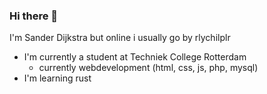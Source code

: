 ### Hi there 👋
I'm Sander Dijkstra but online i usually go by rlychilplr


 - I'm currently a student at Techniek College Rotterdam
   - currently webdevelopment (html, css, js, php, mysql)
 - I'm learning rust 
<!--
**rlychilplr/rlychilplr** is a ✨ _special_ ✨ repository because its `README.md` (this file) appears on your GitHub profile.

Here are some ideas to get you started:

- 🔭 I’m currently working on ...
- 🌱 I’m currently learning ...
- 👯 I’m looking to collaborate on ...
- 🤔 I’m looking for help with ...
- 💬 Ask me about ...
- 📫 How to reach me: ...
- 😄 Pronouns: ...
- ⚡ Fun fact: ...
-->
